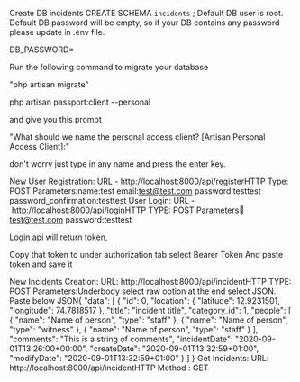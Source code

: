 Create DB incidents
CREATE SCHEMA `incidents` ;
Default DB user is root.
Default DB password will be empty, so if your DB contains any password please update in .env file.

DB_PASSWORD=

Run the following command to migrate your database

"php artisan migrate"

php artisan passport:client --personal

and give you this prompt

"What should we name the personal access client? [Artisan Personal Access Client]:"

don't worry just type in any name and press the enter key.

New User Registration: URL - http://localhost:8000/api/registerHTTP Type: POST
Parameters:name:test
email:test@test.com
password:testtest
password_confirmation:testtest
User Login:
URL - http://localhost:8000/api/loginHTTP TYPE: POST
Parameters:email:test@test.com
password:testtest

Login api will return token,

Copy that token to under authorization tab select Bearer Token And paste token and save it

New Incidents Creation:
URL: http://localhost:8000/api/incidentHTTP TYPE: POST
Parameters:Underbody select raw option at the end select JSON. Paste below JSON{
"data": [
{
"id": 0,
"location": {
"latitude": 12.9231501,
"longitude": 74.7818517
},
"title": "incident title",
"category_id": 1,
"people": [
{
"name": "Name of person",
"type": "staff"
},
{
"name": "Name of person",
"type": "witness"
},
{
"name": "Name of person",
"type": "staff"
}
],
"comments": "This is a string of comments",
"incidentDate": "2020-09-01T13:26:00+00:00",
"createDate": "2020-09-01T13:32:59+01:00",
"modifyDate": "2020-09-01T13:32:59+01:00"
}
]
}
Get Incidents:
URL: http://localhost:8000/api/incidentHTTP Method : GET
